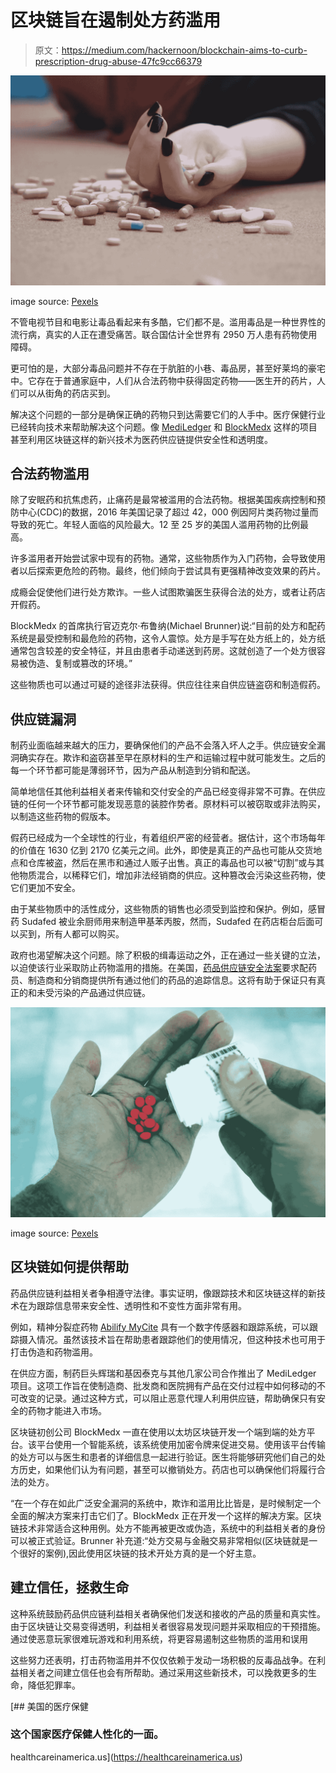# 区块链旨在遏制处方药滥用

> 原文：<https://medium.com/hackernoon/blockchain-aims-to-curb-prescription-drug-abuse-47fc9cc66379>

![](img/cfe01dbc7d281854a2b3637eb90ae86a.png)

image source: [Pexels](https://www.pexels.com/)

不管电视节目和电影让毒品看起来有多酷，它们都不是。滥用毒品是一种世界性的流行病，真实的人正在遭受痛苦。联合国估计全世界有 2950 万人患有药物使用障碍。

更可怕的是，大部分毒品问题并不存在于肮脏的小巷、毒品房，甚至好莱坞的豪宅中。它存在于普通家庭中，人们从合法药物中获得固定药物——医生开的药片，人们可以从街角的药店买到。

解决这个问题的一部分是确保正确的药物只到达需要它们的人手中。医疗保健行业已经转向技术来帮助解决这个问题。像 [MediLedger](https://www.mediledger.com/) 和 [BlockMedx](https://www.blockmedx.com/) 这样的项目甚至利用区块链这样的新兴技术为医药供应链提供安全性和透明度。

## 合法药物滥用

除了安眠药和抗焦虑药，止痛药是最常被滥用的合法药物。根据美国疾病控制和预防中心(CDC)的数据，2016 年美国记录了超过 42，000 例因阿片类药物过量而导致的死亡。年轻人面临的风险最大。12 至 25 岁的美国人滥用药物的比例最高。

许多滥用者开始尝试家中现有的药物。通常，这些物质作为入门药物，会导致使用者以后探索更危险的药物。最终，他们倾向于尝试具有更强精神改变效果的药片。

成瘾会促使他们进行处方欺诈。一些人试图欺骗医生获得合法的处方，或者让药店开假药。

BlockMedx 的首席执行官迈克尔·布鲁纳(Michael Brunner)说:“目前的处方和配药系统是最受控制和最危险的药物，这令人震惊。处方是手写在处方纸上的，处方纸通常包含较差的安全特征，并且由患者手动递送到药房。这就创造了一个处方很容易被伪造、复制或篡改的环境。”

这些物质也可以通过可疑的途径非法获得。供应往往来自供应链盗窃和制造假药。

## 供应链漏洞

制药业面临越来越大的压力，要确保他们的产品不会落入坏人之手。供应链安全漏洞确实存在。欺诈和盗窃甚至早在原材料的生产和运输过程中就可能发生。之后的每一个环节都可能是薄弱环节，因为产品从制造到分销和配送。

简单地信任其他利益相关者来传输和交付安全的产品已经变得非常不可靠。在供应链的任何一个环节都可能发现恶意的装腔作势者。原材料可以被窃取或非法购买，以制造这些药物的假版本。

假药已经成为一个全球性的行业，有着组织严密的经营者。据估计，这个市场每年的价值在 1630 亿到 2170 亿美元之间。此外，即使是真正的产品也可能从交货地点和仓库被盗，然后在黑市和通过人贩子出售。真正的毒品也可以被“切割”或与其他物质混合，以稀释它们，增加非法经销商的供应。这种篡改会污染这些药物，使它们更加不安全。

由于某些物质中的活性成分，这些物质的销售也必须受到监控和保护。例如，感冒药 Sudafed 被业余厨师用来制造甲基苯丙胺，然而，Sudafed 在药店柜台后面可以买到，所有人都可以购买。

政府也渴望解决这个问题。除了积极的缉毒运动之外，正在通过一些关键的立法，以迫使该行业采取防止药物滥用的措施。在美国，[药品供应链安全法案](https://www.fda.gov/Drugs/DrugSafety/DrugIntegrityandSupplyChainSecurity/DrugSupplyChainSecurityAct/ucm427033.htm)要求配药员、制造商和分销商提供所有通过他们的药品的追踪信息。这将有助于保证只有真正的和未受污染的产品通过供应链。

![](img/36a025c7cca325aab33b7037ef6d53ef.png)

image source: [Pexels](https://www.pexels.com/)

## 区块链如何提供帮助

药品供应链利益相关者争相遵守法律。事实证明，像跟踪技术和区块链这样的新技术在为跟踪信息带来安全性、透明性和不变性方面非常有用。

例如，精神分裂症药物 [Abilify MyCite](https://www.abilifymycite.com/) 具有一个数字传感器和跟踪系统，可以跟踪摄入情况。虽然该技术旨在帮助患者跟踪他们的使用情况，但这种技术也可用于打击伪造和药物滥用。

在供应方面，制药巨头辉瑞和基因泰克与其他几家公司合作推出了 MediLedger 项目。这项工作旨在使制造商、批发商和医院拥有产品在交付过程中如何移动的不可改变的记录。通过这种方式，可以阻止恶意代理人利用供应链，帮助确保只有安全的药物才能进入市场。

区块链初创公司 BlockMedx 一直在使用以太坊区块链开发一个端到端的处方平台。该平台使用一个智能系统，该系统使用加密令牌来促进交易。使用该平台传输的处方可以与医生和患者的详细信息一起进行验证。医生将能够研究他们自己的处方历史，如果他们认为有问题，甚至可以撤销处方。药店也可以确保他们将履行合法的处方。

“在一个存在如此广泛安全漏洞的系统中，欺诈和滥用比比皆是，是时候制定一个全面的解决方案来打击它们了。BlockMedx 正在开发一个这样的解决方案。区块链技术非常适合这种用例。处方不能再被更改或伪造，系统中的利益相关者的身份可以被正式验证。Brunner 补充道:“处方交易与金融交易非常相似(区块链就是一个很好的案例),因此使用区块链的技术开处方真的是一个好主意。

## 建立信任，拯救生命

这种系统鼓励药品供应链利益相关者确保他们发送和接收的产品的质量和真实性。由于区块链让交易变得透明，利益相关者很容易发现问题并采取相应的干预措施。通过使恶意玩家很难玩游戏和利用系统，将更容易遏制这些物质的滥用和误用

这些努力还表明，打击药物滥用并不仅仅依赖于发动一场积极的反毒品战争。在利益相关者之间建立信任也会有所帮助。通过采用这些新技术，可以挽救更多的生命，降低犯罪率。

[](https://healthcareinamerica.us) [## 美国的医疗保健

### 这个国家医疗保健人性化的一面。

healthcareinamerica.us](https://healthcareinamerica.us)